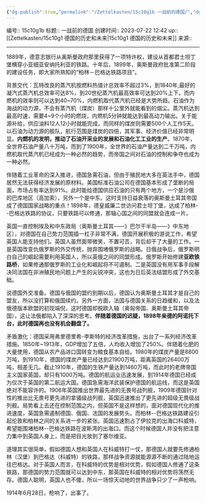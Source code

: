 ```yaml
---
{"dg-publish":true,"permalink":"/Zettelkasten/15c10g1b 一战前的德国/","dgPassFrontmatter":true}
---
```


编号:: 15c10g1b
标题:: 一战前的德国
创建时间:: 2023-07-22 12:42
up:: [[Zettelkasten/15c10g1 德国的历史和未来\|15c10g1 德国的历史和未来]]
来源:: 

---
1889年，德意志银行从奥斯曼政府那里获得了一项特许权，建设从首都君士坦丁堡横穿小亚细亚安纳托利亚的铁路。十年后，1899年，奥斯曼政府批准第二阶段的建设任务，即大家所熟知的“柏林－巴格达铁路项目”。

背景交代：瓦特改良的蒸汽机按燃料热值计总效率不超过3%，到1840年,最好的凝汽式蒸汽机总效率可达8%，到20世纪蒸汽机最高效率可达到20%上下。而内燃机的效率则可以达到40~70%，内燃机取代蒸汽机已经是大势所趋。石油作为海战的动力源，不会有蒸汽机（煤炭）那样十公里外就能看到的烟尘。蒸汽机达到最高时速，需要4~9个小时的燃烧，内燃机5分钟就能达到最高动力输出。关于能源补给，供应油料12人12小时就能完成，而同样的煤炭则需要500个人工作5天。以石油为动力源的舰队，航行范围是煤炭的四倍，其军事、经济价值已经非常明显。**内燃机的发明，推动了石油开采业的发展和石油化工工业的生产**。1870年，全世界石油产量八十万吨，而到了1900年，全世界的石油产量达到二千万吨，内燃机取代蒸汽机已经成为一种必然的趋势，而帝国之间对石油的控制和争夺也成为一种必然。

伴随着工业革命的深入推进，德国急需石油，但由于殖民地大多在英法手中，德国居然无法获得经济发展的原材料。美国标准石油公司在德国基本形成了垄断的局面，市场占有率达到91%。此时能给德国供应石油的只有两个地方，一个是沙俄的巴库地区（高加索），另外一个是中东。这时支持日益衰落的奥斯曼土耳其帝国成了德国国家战略的重点！1898年，德皇威廉二世访问君士坦丁堡，达成了柏林--巴格达铁路的协议，只要铁路可以修通，那轴心国之间的同盟就会连成一片。

英国一直控制埃及和中东政局（奥斯曼土耳其——》巴尔干半岛——》中东地区），对德国在自己势力范围插一杠子非常不满，德国开展积极的游说工作，希望英国人能支持他们。英国人虽然面带微笑，不置可否，背后却干了大量的工作。一是英国改变仇俄罗斯的外交传统，抛弃围堵俄罗斯的战略。日俄战争后，俄罗斯明白自己的崛起需要利用英国人，所以英俄之间的同盟形成。俄罗斯开始修建**亚欧铁路桥**，如果修通那俄罗斯的工业化和崛起将不可遏制。二是英国没有用军事手段解决同法国在非洲殖民地问题上产生的尖锐冲突，这也为日后英法结盟形成了外交基础。

说德国外交准备。德国与俄国的盟约到期以后，德国认为奥斯曼土耳其才是自己的盟友，所以没打算和俄国续约。另外一方面，法国与德国关系的日趋缓和，以及法俄德版本欧盟的初现端倪，这时德国却脱欧入轴（奥匈帝国、奥斯曼土耳其帝国），这让法俄都陷入了深深的思考。**伴随着德国的迟疑，1898年亲德的阿诺托下台，此时德国再也没有机会翻盘了。**

矛盾激化：德国采用弗里德里希-李斯特的经济改革措施，出台了一系列经济改革措施。1850年~1913年，GDP增加了五倍，人均收入增加了250%。伴随着化肥的大量使用，德国从农产品进口国转变为粮食基本自给。1980年的煤炭产量是8800万吨，到1910年，德国的煤炭产量已经达到21900万吨，距离英国的26400万吨，相差无几。截止1910年，德国的生铁产量达到1460万吨，而此时的老牌帝国主义国家英国，却只有1000万吨。德国的航运业迅速发展，到1914年德国已经成为仅次于英国的第二航运大国。德国急需海洋武装保护德国的航运线，而这是英国绝对不能容许的。1906年英国推出世界最先进的无畏号战列舰，1909年德国针对性的推出比无畏号更先进的拿骚级战列舰，英国迅速推出了更先进的超级无畏级战列舰。局势看上去还在控制范围之内，但英国不是这样想的，面对德国现代化的推进速度，英国急需遏制德国、俄国、法国的发展势头。而柏林--巴格达铁路建设引起伦敦和柏林之间的关系进一步的紧张。英国迅速割占了伊拉克的出海口科威特，希望能围堵柏林--巴格达铁路在波斯湾的出海口。而这个时候德国人并没有把注意力集中到英国人身上，而是把目光放到了塞尔维亚。

道理其实很简单，假如德国人想和英国人在科威特打一仗，那德国人就要先修通柏林（汉堡）到巴格达（科威特）的铁路，那样战争资源就能源源不断的通过陆地运往巴格达。对于英国人而言，在科威特的优势是相对优势，假如德国人修通了这条铁路，那德国的势力范围就可以达到中东，那英国在科威特的相对优势将荡然无存。德国人聪明，英国人也不傻，所以一场惊天动地的世界战争只少了一声枪响。

1914年6月28日，枪响了，出事了。